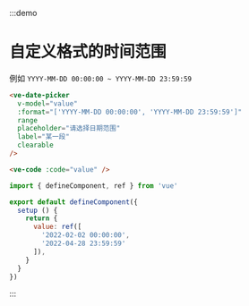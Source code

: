 :::demo

# 自定义格式的时间范围

例如 `YYYY-MM-DD 00:00:00 ~ YYYY-MM-DD 23:59:59`

```html
<ve-date-picker
  v-model="value"
  :format="['YYYY-MM-DD 00:00:00', 'YYYY-MM-DD 23:59:59']" 
  range 
  placeholder="请选择日期范围" 
  label="某一段"
  clearable
/>

<ve-code :code="value" />
```

```js
import { defineComponent, ref } from 'vue'

export default defineComponent({
  setup () {
    return {
      value: ref([
        '2022-02-02 00:00:00',
        '2022-04-28 23:59:59'
      ]),
    }
  }
})
```

:::
